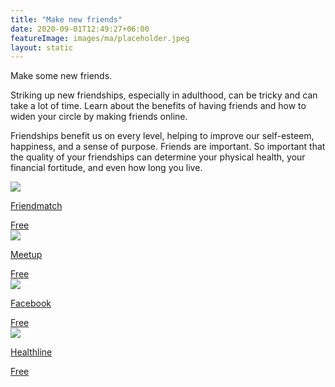 ```yaml
---
title: "Make new friends"
date: 2020-09-01T12:49:27+06:00
featureImage: images/ma/placeholder.jpeg
layout: static
---
```


Make some new friends.

Striking up new friendships, especially in adulthood, can be tricky and can take a lot of time. Learn about the benefits of having friends and how to widen your circle by making friends online.

Friendships benefit us on every level, helping to improve our self-esteem, happiness, and a sense of purpose. Friends are important. So important that the quality of your friendships can determine your physical health, your financial fortitude, and even how long you live.

<a class="ma-link" href="https://www.friendmatch.com/"><div class="ma-card"><div class="ma-icon"><img src ="/images/icon-check.png"/></div><div class="ma-name"><p>Friendmatch</p></div><div class="ma-paid-text"><span>Free</span></div></div></a><a class="ma-link" href="https://www.meetup.com/"><div class="ma-card"><div class="ma-icon"><img src ="/images/icon-check.png"/></div><div class="ma-name"><p>Meetup</p></div><div class="ma-paid-text"><span>Free</span></div></div></a><a class="ma-link" href="https://www.facebook.com"><div class="ma-card"><div class="ma-icon"><img src ="/images/icon-check.png"/></div><div class="ma-name"><p>Facebook</p></div><div class="ma-paid-text"><span>Free</span></div></div></a><a class="ma-link" href="https://www.healthline.com/health/benefits-of-friendship#reduced-loneliness"><div class="ma-card"><div class="ma-icon"><img src ="/images/icon-check.png"/></div><div class="ma-name"><p>Healthline</p></div><div class="ma-paid-text"><span>Free</span></div></div></a>  

<br/><br/>







